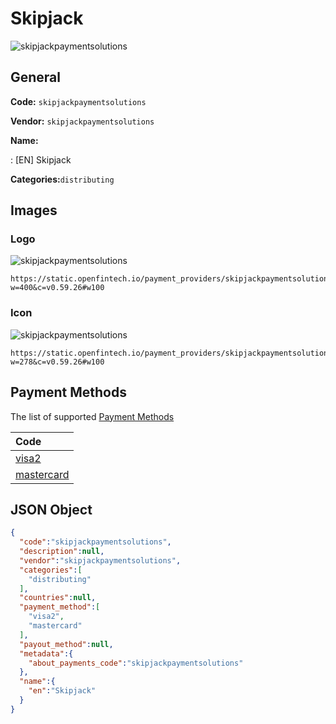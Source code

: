
# Skipjack 
![skipjackpaymentsolutions](https://static.openfintech.io/payment_providers/skipjackpaymentsolutions/logo.png?w=400&c=v0.59.26#w100)  

## General 
 
**Code:** `skipjackpaymentsolutions` 
 
**Vendor:** `skipjackpaymentsolutions` 
 
**Name:** 
 
:	[EN] Skipjack 
 
**Categories:**`distributing` 
 

## Images 

### Logo 
 
![skipjackpaymentsolutions](https://static.openfintech.io/payment_providers/skipjackpaymentsolutions/logo.png?w=400&c=v0.59.26#w100)  

```
https://static.openfintech.io/payment_providers/skipjackpaymentsolutions/logo.png?w=400&c=v0.59.26#w100
```  

### Icon 
 
![skipjackpaymentsolutions](https://static.openfintech.io/payment_providers/skipjackpaymentsolutions/icon.png?w=278&c=v0.59.26#w100)  

```
https://static.openfintech.io/payment_providers/skipjackpaymentsolutions/icon.png?w=278&c=v0.59.26#w100
```  

## Payment Methods 
 
The list of supported [Payment Methods](#) 

|Code| 
|:---| 
|[visa2](/payment-methods/visa2)| 
|[mastercard](/payment-methods/mastercard)| 
 

## JSON Object 

```json
{
  "code":"skipjackpaymentsolutions",
  "description":null,
  "vendor":"skipjackpaymentsolutions",
  "categories":[
    "distributing"
  ],
  "countries":null,
  "payment_method":[
    "visa2",
    "mastercard"
  ],
  "payout_method":null,
  "metadata":{
    "about_payments_code":"skipjackpaymentsolutions"
  },
  "name":{
    "en":"Skipjack"
  }
}
```  
